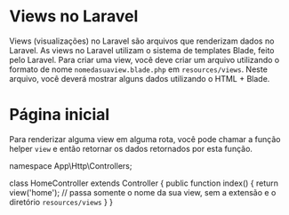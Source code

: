 # Views no Laravel

Views (visualizações) no Laravel são arquivos que renderizam dados no Laravel. As views no Laravel utilizam o sistema de templates Blade, feito pelo Laravel.
Para criar uma view, você deve criar um arquivo utilizando o formato de nome `nomedasuaview.blade.php` em `resources/views`. Neste arquivo, você deverá mostrar alguns dados utilizando o HTML + Blade.

<!-- conteúdo do arquivo em resources/views/home.blade.php -->

<html>
    <head>
        <meta charset="utf8">
        <title>Titulo</title>
    </head>
    <body>
        <h1>Página inicial</h1>
    </body>
</html>

Para renderizar alguma view em alguma rota, você pode chamar a função helper `view` e então retornar os dados retornados por esta função.

namespace App\Http\Controllers;

class HomeController extends Controller
{
    public function index()
    {
        return view('home'); // passa somente o nome da sua view, sem a extensão e o diretório `resources/views`
    }
}
